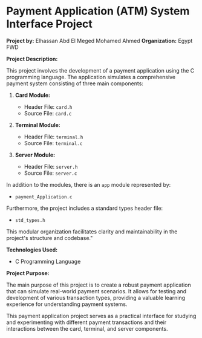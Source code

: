 # Payment Application (ATM) System Interface Project

**Project by:** Elhassan Abd El Meged Mohamed Ahmed
**Organization:** Egypt FWD

**Project Description:**

This project involves the development of a payment application using the C programming language. The application simulates a comprehensive payment system consisting of three main components:
1. **Card Module:**
   - Header File: `card.h`
   - Source File: `card.c`

2. **Terminal Module:**
   - Header File: `terminal.h`
   - Source File: `terminal.c`

3. **Server Module:**
   - Header File: `server.h`
   - Source File: `server.c`

In addition to the modules, there is an `app` module represented by:
- `payment_Application.c`

Furthermore, the project includes a standard types header file:
- `std_types.h`

This modular organization facilitates clarity and maintainability in the project's structure and codebase."


**Technologies Used:**

- C Programming Language

**Project Purpose:**

The main purpose of this project is to create a robust payment application that can simulate real-world payment scenarios. It allows for testing and development of various transaction types, providing a valuable learning experience for understanding payment systems.

This payment application project serves as a practical interface for studying and experimenting with different payment transactions and their interactions between the card, terminal, and server components.

